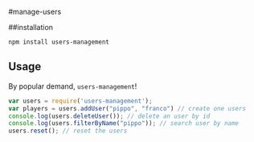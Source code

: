 #manage-users

##installation

    npm install users-management
## Usage

By popular demand, `users-management`!

```js
var users = require('users-management');
var players = users.addUser("pippo", "franco") // create one users
console.log(users.deleteUser()); // delete an user by id 
console.log(users.filterByName("pippo")); // search user by name
users.reset(); // reset the users

```

